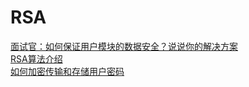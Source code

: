# RSA

[面试官：如何保证用户模块的数据安全？说说你的解决方案](https://www.cnblogs.com/javastack/p/16277347.html)  
[RSA算法介绍](https://www.jianshu.com/p/77ed9d7d4745)  
[如何加密传输和存储用户密码](https://zhuanlan.zhihu.com/p/36603247)
